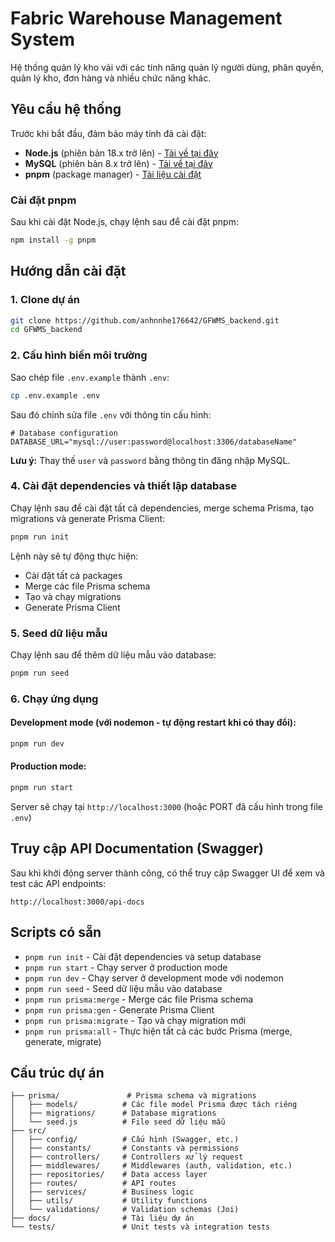 # Fabric Warehouse Management System

Hệ thống quản lý kho vải với các tính năng quản lý người dùng, phân quyền, quản lý kho, đơn hàng và nhiều chức năng khác.

## Yêu cầu hệ thống

Trước khi bắt đầu, đảm bảo máy tính đã cài đặt:

- **Node.js** (phiên bản 18.x trở lên) - [Tải về tại đây](https://nodejs.org/)
- **MySQL** (phiên bản 8.x trở lên) - [Tải về tại đây](https://dev.mysql.com/downloads/mysql/)
- **pnpm** (package manager) - [Tài liệu cài đặt](https://pnpm.io/installation)

### Cài đặt pnpm

Sau khi cài đặt Node.js, chạy lệnh sau để cài đặt pnpm:

```bash
npm install -g pnpm
```

## Hướng dẫn cài đặt

### 1. Clone dự án

```bash
git clone https://github.com/anhnnhe176642/GFWMS_backend.git
cd GFWMS_backend
```

### 2. Cấu hình biến môi trường

Sao chép file `.env.example` thành `.env`:

```bash
cp .env.example .env
```

Sau đó chỉnh sửa file `.env` với thông tin cấu hình:

```env
# Database configuration
DATABASE_URL="mysql://user:password@localhost:3306/databaseName"
```

**Lưu ý:** Thay thế `user` và `password` bằng thông tin đăng nhập MySQL.

### 4. Cài đặt dependencies và thiết lập database

Chạy lệnh sau để cài đặt tất cả dependencies, merge schema Prisma, tạo migrations và generate Prisma Client:

```bash
pnpm run init
```

Lệnh này sẽ tự động thực hiện:
- Cài đặt tất cả packages
- Merge các file Prisma schema
- Tạo và chạy migrations
- Generate Prisma Client

### 5. Seed dữ liệu mẫu

Chạy lệnh sau để thêm dữ liệu mẫu vào database:

```bash
pnpm run seed
```

### 6. Chạy ứng dụng

#### Development mode (với nodemon - tự động restart khi có thay đổi):

```bash
pnpm run dev
```

#### Production mode:

```bash
pnpm run start
```

Server sẽ chạy tại `http://localhost:3000` (hoặc PORT đã cấu hình trong file `.env`)

## Truy cập API Documentation (Swagger)

Sau khi khởi động server thành công, có thể truy cập Swagger UI để xem và test các API endpoints:

```
http://localhost:3000/api-docs
```

## Scripts có sẵn

- `pnpm run init` - Cài đặt dependencies và setup database
- `pnpm run start` - Chạy server ở production mode
- `pnpm run dev` - Chạy server ở development mode với nodemon
- `pnpm run seed` - Seed dữ liệu mẫu vào database
- `pnpm run prisma:merge` - Merge các file Prisma schema
- `pnpm run prisma:gen` - Generate Prisma Client
- `pnpm run prisma:migrate` - Tạo và chạy migration mới
- `pnpm run prisma:all` - Thực hiện tất cả các bước Prisma (merge, generate, migrate)

## Cấu trúc dự án

```
├── prisma/               # Prisma schema và migrations
│   ├── models/          # Các file model Prisma được tách riêng
│   ├── migrations/      # Database migrations
│   └── seed.js          # File seed dữ liệu mẫu
├── src/
│   ├── config/          # Cấu hình (Swagger, etc.)
│   ├── constants/       # Constants và permissions
│   ├── controllers/     # Controllers xử lý request
│   ├── middlewares/     # Middlewares (auth, validation, etc.)
│   ├── repositories/    # Data access layer
│   ├── routes/          # API routes
│   ├── services/        # Business logic
│   ├── utils/           # Utility functions
│   └── validations/     # Validation schemas (Joi)
├── docs/                # Tài liệu dự án
└── tests/               # Unit tests và integration tests
```